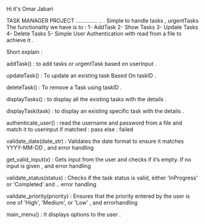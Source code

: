 Hi it's Omar Jabari 

TASK MANAGER PROJECT ..............
..
.
Simple to handle tasks , urgentTasks  The functionality we have is to :
1- AddTask
2- Show Tasks
3- Update Tasks
4- Delete Tasks
5- Simple User Authentication with read from a file to achieve it .


Short explain :

addTask() : to add tasks or urgentTask based on userInput .

updateTask() : To update an existing task Based On taskID .

deleteTask() : To remove a Task using taskID .

displayTasks() : to display all the existing tasks with the details . 

displayTask(task) : to display an existing specific task with the details .

authenticate_user() : read the username and password from a file and match it to userinput if matched : pass else : failed

validate_date(date_str) : Validates the date format to ensure it matches YYYY-MM-DD , and error handling

get_valid_input(x) : Gets input from the user and checks if it’s empty.  If no input is given , and error handling

validate_status(status) : Checks if the task status is valid, either 'InProgress' or 'Completed' and .. error handling


validate_priority(priority) : Ensures that the priority entered by the user is one of 'High', 'Medium', or 'Low' , and errorhandling


main_menu() :  It displays options to the user .

